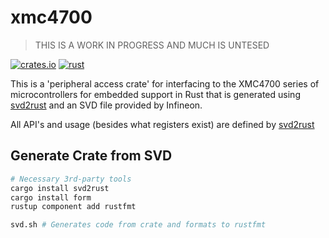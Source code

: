 # xmc4700


> THIS IS A WORK IN PROGRESS AND MUCH IS UNTESED

[![crates.io](https://img.shields.io/crates/v/xmc4700.svg)](https://crates.io/crates/xmc4700)
[![rust](https://github.com/xmc-rs/xmc4700/workflows/Rust/badge.svg)](https://github.com/xmc-rs/xmc4700/workflows/Rust/badge.svg)

This is a 'peripheral access crate' for interfacing to the XMC4700 series of microcontrollers for embedded support in Rust that is generated using [svd2rust](https://docs.rs/svd2rust) and an SVD file provided by Infineon.

All API's and usage (besides what registers exist) are defined by [svd2rust](https://docs.rs/svd2rust)

## Generate Crate from SVD

```bash
# Necessary 3rd-party tools
cargo install svd2rust
cargo install form
rustup component add rustfmt

svd.sh # Generates code from crate and formats to rustfmt
```
